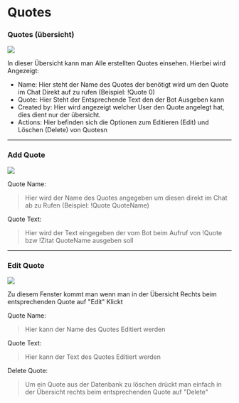 # Quotes

### Quotes (übersicht)
<img src="http://i.imgur.com/5dgEvLN.png"/>

In dieser Übersicht kann man Alle erstellten Quotes einsehen.
Hierbei wird Angezeigt:

- Name:		Hier steht der Name des Quotes der benötigt wird um den Quote im Chat Direkt auf zu rufen (Beispiel: !Quote 0)
- Quote:		Hier Steht der Entsprechende Text den der Bot Ausgeben kann
- Created by:	Hier wird angezeigt welcher User den Quote angelegt hat, dies dient nur der übersicht.
- Actions:	Hier befinden sich die Optionen zum Editieren (Edit) und Löschen (Delete) von Quotesn

<hr>

### Add Quote
<img src="http://i.imgur.com/LUodtrF.png"/>

Quote Name:
> Hier wird der Name des Quotes angegeben um diesen direkt im Chat ab zu Rufen (Beispiel: !Quote QuoteName)

Quote Text:
> Hier wird der Text eingegeben der vom Bot beim Aufruf von !Quote bzw !Zitat QuoteName ausgeben soll

<hr>

### Edit Quote
<img src="http://i.imgur.com/024GfsL.png"/>

Zu diesem Fenster kommt man wenn man in der Übersicht Rechts beim entsprechenden Quote auf "Edit" Klickt

Quote Name:
> Hier kann der Name des Quotes Editiert werden

Quote Text:
> Hier kann der Text des Quotes Editiert werden

Delete Quote:

> Um ein Quote aus der Datenbank zu löschen drückt man einfach in der Übersicht rechts beim entsprechenden Quote auf "Delete"
